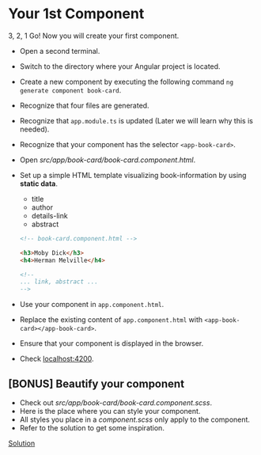 # Your 1st Component
3, 2, 1 Go! Now you will create your first component.

- Open a second terminal.
- Switch to the directory where your Angular project is located.
- Create a new component by executing the following command `ng generate component book-card`.
- Recognize that four files are generated.
- Recognize that `app.module.ts` is updated (Later we will learn why this is needed).
- Recognize that your component has the selector `<app-book-card>`.

- Open _src/app/book-card/book-card.component.html_.
- Set up a simple HTML template visualizing book-information by using **static data**.
    - title
    - author
    - details-link
    - abstract

  ```html
  <!-- book-card.component.html -->
  
  <h3>Moby Dick</h3>
  <h4>Herman Melville</h4>  

  <!--
  ... link, abstract ...
  -->
  ```

- Use your component in `app.component.html`.
- Replace the existing content of `app.component.html` with `<app-book-card></app-book-card>`.
- Ensure that your component is displayed in the browser.
- Check [localhost:4200](http://localhost:4200).


## [BONUS] Beautify your component

- Check out _src/app/book-card/book-card.component.scss_.
- Here is the place where you can style your component.
- All styles you place in a _*component.scss*_ only apply to the component.
- Refer to the solution to get some inspiration.

[Solution](https://stackblitz.com/github/workshops-de/angular-workshop/tree/solve--your-1st-component)
